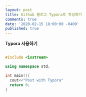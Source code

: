```yaml
---
layout: post
title: Github 블로그 Typora로 작성하기
comments: true
date: '2020-02-15 18:00:00 -0400'
published: true
---
```


**Typora 사용하기**

```c++

#include <iostream>

using namespace std;

int main(){
  cout<<"Post with Typora"
  return 0;
}
```
